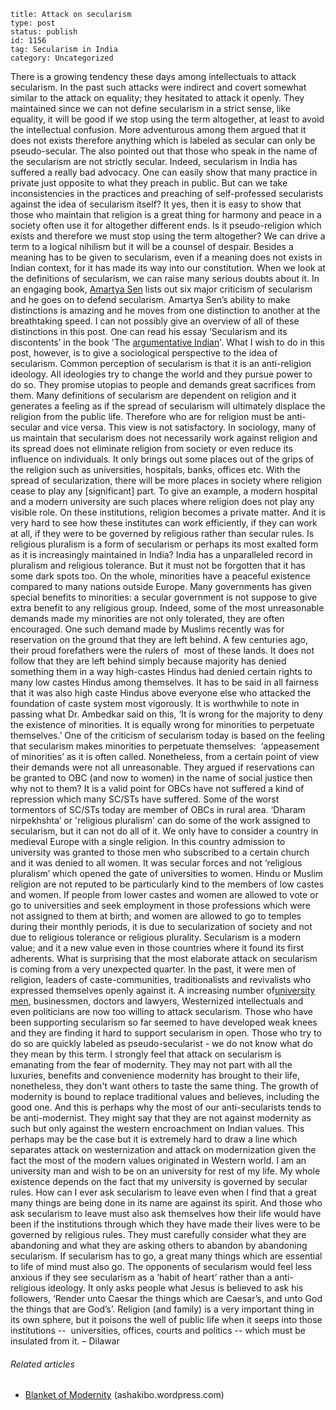~~~~ 
title: Attack on secularism
type: post
status: publish
id: 1156
tag: Secularism in India
category: Uncategorized
~~~~

There is a growing tendency these days among intellectuals to attack
secularism. In the past such attacks were indirect and covert somewhat
similar to the attack on equality; they hesitated to attack it openly.
They maintained since we can not define secularism in a strict sense,
like equality, it will be good if we stop using the term altogether, at
least to avoid the intellectual confusion. More adventurous among them
argued that it does not exists therefore anything which is labeled as
secular can only be pseudo-secular. The also pointed out that those who
speak in the name of the secularism are not strictly secular. Indeed,
secularism in India has suffered a really bad advocacy. One can easily
show that many practice in private just opposite to what they preach in
public. But can we take inconsistencies in the practices and preaching
of self-professed secularists against the idea of secularism itself? It
yes, then it is easy to show that those who maintain that religion is a
great thing for harmony and peace in a society often use it for
altogether different ends. Is it pseudo-religion which exists and
therefore we must stop using the term altogether? We can drive a term to
a logical nihilism but it will be a counsel of despair. Besides a
meaning has to be given to secularism, even if a meaning does not exists
in Indian context, for it has made its way into our constitution. When
we look at the definitions of secularism, we can raise many serious
doubts about it. In an engaging book, [Amartya
Sen](http://en.wikipedia.org/wiki/Amartya_Sen "Amartya Sen") lists out
six major criticism of secularism and he goes on to defend secularism.
Amartya Sen’s ability to make distinctions is amazing and he moves from
one distinction to another at the breathtaking speed. I can not possibly
give an overview of all of these distinctions in this post. One can read
his essay ‘Secularism and its discontents’ in the book 'The
[argumentative
Indian](http://www.amazon.com/Argumentative-Indian-Writings-History-Identity/dp/0713996870%3FSubscriptionId%3D0G81C5DAZ03ZR9WH9X82%26tag%3Dzemanta-20%26linkCode%3Dxm2%26camp%3D2025%26creative%3D165953%26creativeASIN%3D0713996870 "The Argumentative Indian: Writings on Indian History, Culture and Identity")'.
What I wish to do in this post, however, is to give a sociological
perspective to the idea of secularism. Common perception of secularism
is that it is an anti-religion ideology. All ideologies try to change
the world and they pursue power to do so. They promise utopias to people
and demands great sacrifices from them. Many definitions of secularism
are dependent on religion and it generates a feeling as if the spread of
secularism will ultimately displace the religion from the public life.
Therefore who are for religion must be anti-secular and vice versa. This
view is not satisfactory. In sociology, many of us maintain that
secularism does not necessarily work against religion and its spread
does not eliminate religion from society or even reduce its influence on
individuals. It only brings out some places out of the grips of the
religion such as universities, hospitals, banks, offices etc. With the
spread of secularization, there will be more places in society where
religion cease to play any [significant] part. To give an example, a
modern hospital and a modern university are such places where religion
does not play any visible role. On these institutions, religion becomes
a private matter. And it is very hard to see how these institutes can
work efficiently, if they can work at all, if they were to be governed
by religious rather than secular rules. Is religious pluralism is a form
of secularism or perhaps its most exalted form as it is increasingly
maintained in India? India has a unparalleled record in pluralism and
religious tolerance. But it must not be forgotten that it has some dark
spots too. On the whole, minorities have a peaceful existence compared
to many nations outside Europe. Many governments has given special
benefits to minorities: a secular government is not suppose to give
extra benefit to any religious group. Indeed, some of the most
unreasonable demands made my minorities are not only tolerated, they are
often encouraged. One such demand made by Muslims recently was for
reservation on the ground that they are left behind. A few centuries
ago, their proud forefathers were the rulers of  most of these lands. It
does not follow that they are left behind simply because majority has
denied something them in a way high-castes Hindus had denied certain
rights to many low castes Hindus among themselves. It has to be said in
all fairness that it was also high caste Hindus above everyone else who
attacked the foundation of caste system most vigorously. It is
worthwhile to note in passing what Dr. Ambedkar said on this, ‘It is
wrong for the majority to deny the existence of minorities. It is
equally wrong for minorities to perpetuate themselves.’ One of the
criticism of secularism today is based on the feeling that secularism
makes minorities to perpetuate themselves:  ‘appeasement of minorities’
as it is often called. Nonetheless, from a certain point of view their
demands were not all unreasonable. They argued if reservations can be
granted to OBC (and now to women) in the name of social justice then why
not to them? It is a valid point for OBCs have not suffered a kind of
repression which many SC/STs have suffered. Some of the worst tormentors
of SC/STs today are member of OBCs in rural area. ‘Dharam nirpekhshta’
or 'religious pluralism' can do some of the work assigned to secularism,
but it can not do all of it. We only have to consider a country in
medieval Europe with a single religion. In this country admission to
university was granted to those men who subscribed to a certain church
and it was denied to all women. It was secular forces and not ‘religious
pluralism’ which opened the gate of universities to women. Hindu or
Muslim religion are not reputed to be particularly kind to the members
of low castes and women. If people from lower castes and women are
allowed to vote or go to universities and seek employment in those
professions which were not assigned to them at birth; and women are
allowed to go to temples during their monthly periods, it is due to
secularization of society and not due to religious tolerance or
religious plurality. Secularism is a modern value; and it a new value
even in those countries where it found its first adherents. What is
surprising that the most elaborate attack on secularism is coming from a
very unexpected quarter. In the past, it were men of religion, leaders
of caste-communities, traditionalists and revivalists who expressed
themselves openly against it. A increasing number of[university
men](http://www.jstor.org/stable/23003710), businessmen, doctors and
lawyers, Westernized intellectuals and even politicians are now too
willing to attack secularism. Those who have been supporting secularism
so far seemed to have developed weak knees and they are finding it hard
to support secularism in open. Those who try to do so are quickly
labeled as pseudo-secularist - we do not know what do they mean by this
term. I strongly feel that attack on secularism is emanating from the
fear of modernity. They may not part with all the luxuries, benefits and
convenience modernity has brought to their life, nonetheless, they don't
want others to taste the same thing. The growth of modernity is bound to
replace traditional values and believes, including the good one. And
this is perhaps why the most of our anti-secularists tends to be
anti-modernist. They might say that they are not against modernity as
such but only against the western encroachment on Indian values. This
perhaps may be the case but it is extremely hard to draw a line which
separates attack on westernization and attack on modernization given the
fact the most of the modern values originated in Western world. I am an
university man and wish to be on an university for rest of my life. My
whole existence depends on the fact that my university is governed by
secular rules. How can I ever ask secularism to leave even when I find
that a great many things are being done in its name are against its
spirit. And those who ask secularism to leave must also ask themselves
how their life would have been if the institutions through which they
have made their lives were to be governed by religious rules. They must
carefully consider what they are abandoning and what they are asking
others to abandon by abandoning secularism. If secularism has to go, a
great many things which are essential to life of mind must also go. The
opponents of secularism would feel less anxious if they see secularism
as a ‘habit of heart’ rather than a anti-religious ideology. It only
asks people what Jesus is believed to ask his followers, ‘Render unto
Caesar the things which are Caesar’s, and unto God the things that are
God’s’. Religion (and family) is a very important thing in its own
sphere, but it poisons the well of public life when it seeps into those
institutions --  universities, offices, courts and politics -- which
must be insulated from it. – Dilawar

###### Related articles

-   [Blanket of
    Modernity](http://ashakibo.wordpress.com/2013/08/30/blanket-of-modernity/)
    (ashakibo.wordpress.com)

